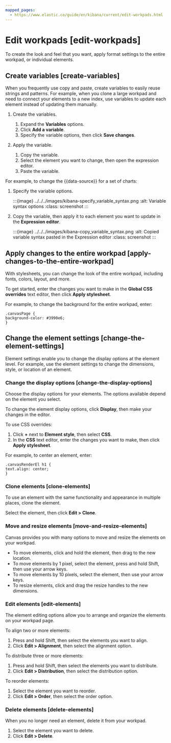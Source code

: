 ```yaml
---
mapped_pages:
  - https://www.elastic.co/guide/en/kibana/current/edit-workpads.html
---
```


# Edit workpads [edit-workpads]

To create the look and feel that you want, apply format settings to the entire workpad, or individual elements.


## Create variables [create-variables]

When you frequently use copy and paste, create variables to easily reuse strings and patterns. For example, when you clone a large workpad and need to connect your elements to a new index, use variables to update each element instead of updating them manually.

1. Create the variables.

    1. Expand the **Variables** options.
    2. Click **Add a variable**.
    3. Specify the variable options, then click **Save changes**.

2. Apply the variable.

    1. Copy the variable.
    2. Select the element you want to change, then open the expression editor.
    3. Paste the variable.


For example, to change the {{data-source}} for a set of charts:

1. Specify the variable options.

    :::{image} ../../../images/kibana-specify_variable_syntax.png
    :alt: Variable syntax options
    :class: screenshot
    :::

2. Copy the variable, then apply it to each element you want to update in the **Expression editor**.

    :::{image} ../../../images/kibana-copy_variable_syntax.png
    :alt: Copied variable syntax pasted in the Expression editor
    :class: screenshot
    :::



## Apply changes to the entire workpad [apply-changes-to-the-entire-workpad]

With stylesheets, you can change the look of the entire workpad, including fonts, colors, layout, and more.

To get started, enter the changes you want to make in the **Global CSS overrides** text editor, then click **Apply stylesheet**.

For example, to change the background for the entire workpad, enter:

```text
.canvasPage {
background-color: #3990e6;
}
```


## Change the element settings [change-the-element-settings]

Element settings enable you to change the display options at the element level. For example, use the element settings to change the dimensions, style, or location of an element.


### Change the display options [change-the-display-options]

Choose the display options for your elements. The options available depend on the element you select.

To change the element display options, click **Display**, then make your changes in the editor.

To use CSS overrides:

1. Click **+** next to **Element style**, then select **CSS**.
2. In the **CSS** text editor, enter the changes you want to make, then click **Apply stylesheet**.

For example, to center an element, enter:

```text
.canvasRenderEl h1 {
text.align: center;
}
```


### Clone elements [clone-elements]

To use an element with the same functionality and appearance in multiple places, clone the element.

Select the element, then click **Edit > Clone**.


### Move and resize elements [move-and-resize-elements]

Canvas provides you with many options to move and resize the elements on your workpad.

* To move elements, click and hold the element, then drag to the new location.
* To move elements by 1 pixel, select the element, press and hold Shift, then use your arrow keys.
* To move elements by 10 pixels, select the element, then use your arrow keys.
* To resize elements, click and drag the resize handles to the new dimensions.


### Edit elements [edit-elements]

The element editing options allow you to arrange and organize the elements on your workpad page.

To align two or more elements:

1. Press and hold Shift, then select the elements you want to align.
2. Click **Edit > Alignment**, then select the alignment option.

To distribute three or more elements:

1. Press and hold Shift, then select the elements you want to distribute.
2. Click **Edit > Distribution**, then select the distribution option.

To reorder elements:

1. Select the element you want to reorder.
2. Click **Edit > Order**, then select the order option.


### Delete elements [delete-elements]

When you no longer need an element, delete it from your workpad.

1. Select the element you want to delete.
2. Click **Edit > Delete**.

